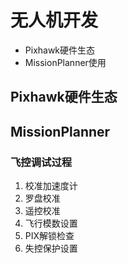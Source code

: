 # 无人机开发

- Pixhawk硬件生态
- MissionPlanner使用

## Pixhawk硬件生态

## MissionPlanner

### 飞控调试过程

1. 校准加速度计
2. 罗盘校准
3. 遥控校准
4. 飞行模数设置
5. PIX解锁检查
6. 失控保护设置
